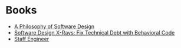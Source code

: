 # Books

- [A Philosophy of Software Design](https://www.amazon.co.uk/Philosophy-Software-Design-John-Ousterhout/dp/1732102201)
- [Software Design X-Rays: Fix Technical Debt with Behavioral Code](https://www.amazon.co.uk/Software-Design-X-Rays-Adam-Tornhill/dp/1680502727)
- [Staff Engineer](https://www.amazon.co.uk/Staff-Engineer-Leadership-beyond-management/dp/1736417916/ref=tmm_pap_swatch_0?_encoding=UTF8&qid=1657276158&sr=1-1)
